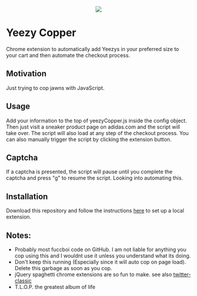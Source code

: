 <p align="center">
  <br />
  <img src="https://raw.githubusercontent.com/artnotfound/yeezy-copper/master/yeezycoplogo.png" />
</p>

# Yeezy Copper

Chrome extension to automatically add Yeezys in your preferred size to your cart and then automate the checkout process.

## Motivation

Just trying to cop jawns with JavaScript.

## Usage

Add your information to the top of yeezyCopper.js inside the config object. Then just visit a sneaker product page on adidas.com and the script will take over. The 
script will also load at any step of the checkout process. You can also manually trigger the script by clicking the extension button.

## Captcha

If a captcha is presented, the script will pause until you complete the captcha and press "g" to resume the script. Looking into automating this.

## Installation

Download this repository and follow the instructions [here](https://developer.chrome.com/extensions/getstarted#unpacked) to set up a local extension.

## Notes:

* Probably most fuccboi code on GitHub. I am not liable for anything you cop using this and I wouldnt use it unless you understand what its doing.
* Don't keep this running (Especially since it will auto cop on page load). Delete this garbage as soon as you cop.
* jQuery spaghetti chrome extensions are so fun to make. see also [twitter-classic](https://github.com/artnotfound/twitter-classic)
* T.L.O.P. the greatest album of life
